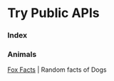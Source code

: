 # Try Public APIs 
### Index

### Animals
 [Fox Facts](https://kinduff.github.io/dog-api/) | Random facts of Dogs 
